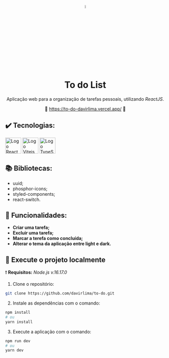 <div align="center">

<img
  src="https://user-images.githubusercontent.com/97968740/186961239-53baa3bd-baed-4481-abbc-1224b9391038.svg"
  alt="To Do List Icon"
  width=5%
/>

# To do List

Aplicação web para a organização de tarefas pessoais, utilizando _ReactJS_.

:link: <https://to-do-davirlima.vercel.app/> :link:

</div>

## :heavy_check_mark: Tecnologias:

<div>
  <img 
    height="50px"
    src="https://cdn.jsdelivr.net/gh/devicons/devicon/icons/react/react-original.svg"
    alt="Logo React"
  />
  <img
      height="50px"
      src="https://vitejs.dev/logo-with-shadow.png"
      alt="Logo Vitejs"
  />
  <img 
    height="50px"
    src="https://cdn.jsdelivr.net/gh/devicons/devicon/icons/typescript/typescript-original.svg"
    alt="Logo TypeScript"
  />
</div>

## :books: Bibliotecas:

- uuid;
- phosphor-icons;
- styled-components;
- react-switch.

## :hammer: Funcionalidades:

- **Criar uma tarefa;**
- **Excluir uma tarefa;**
- **Marcar a terefa como concluída;**
- **Alterar o tema da aplicação entre light e dark.**

## :open_file_folder: Execute o projeto localmente

:heavy_exclamation_mark: **Requisitos:** _Node.js v.16.17.0_

1. Clone o repositório:

```bash
git clone https://github.com/davirlima/to-do.git
```

2. Instale as dependências com o comando:

```bash
npm install
# ou
yarn install
```

3. Execute a aplicação com o comando:

```bash
npm run dev
# ou
yarn dev
```

<!--
## :computer: Interfaces:

<div align="center">
  <img
   src="https://user-images.githubusercontent.com/97968740/186958740-f89fe11a-f890-4622-becd-8963a8cf1e2e.png"
   alt="Interface da Aplicação Ignite Feed em Desktop e Laptop"
   width=74%
  />
  <img
   src="https://user-images.githubusercontent.com/97968740/186958817-bcb3a6e6-4f4c-4c27-834b-c3c658a09e6b.png"
   alt="Interface da Aplicação Ignite Feed em Mobile"
   width=25%
  />
  <img
   src="https://user-images.githubusercontent.com/97968740/186959572-2d33eb49-af4e-4d2a-8d38-a5ce68ba34f2.gif"
   alt="GIF demonstrativo da aplicação"
   width=99%
   align="center"
  />
</div>
-->
